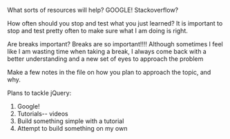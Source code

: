 What sorts of resources will help? 
  GOOGLE! Stackoverflow?

How often should you stop and test what you just learned? 
  It is important to stop and test pretty often to make sure what I am doing is right.

Are breaks important?
  Breaks are so important!!!! Although sometimes I feel like I am wasting time when taking a break, I always come back with a better understanding and a new set of eyes to approach the problem

Make a few notes in the file on how you plan to approach the topic, and why.

Plans to tackle jQuery:
1. Google!
2. Tutorials-- videos
3. Build something simple with a tutorial
4. Attempt to build something on my own
